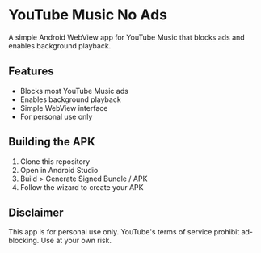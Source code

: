 # YouTube Music No Ads

A simple Android WebView app for YouTube Music that blocks ads and enables background playback.

## Features
- Blocks most YouTube Music ads
- Enables background playback
- Simple WebView interface
- For personal use only

## Building the APK
1. Clone this repository
2. Open in Android Studio
3. Build > Generate Signed Bundle / APK
4. Follow the wizard to create your APK

## Disclaimer
This app is for personal use only. YouTube's terms of service prohibit ad-blocking. Use at your own risk.
